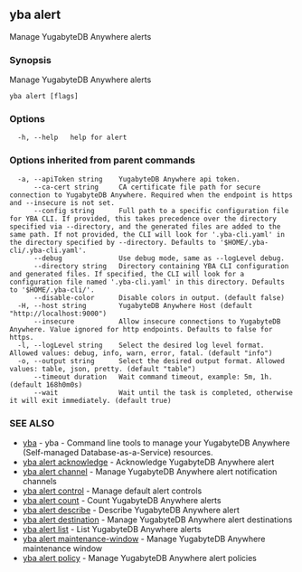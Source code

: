 ## yba alert

Manage YugabyteDB Anywhere alerts

### Synopsis

Manage YugabyteDB Anywhere alerts

```
yba alert [flags]
```

### Options

```
  -h, --help   help for alert
```

### Options inherited from parent commands

```
  -a, --apiToken string    YugabyteDB Anywhere api token.
      --ca-cert string     CA certificate file path for secure connection to YugabyteDB Anywhere. Required when the endpoint is https and --insecure is not set.
      --config string      Full path to a specific configuration file for YBA CLI. If provided, this takes precedence over the directory specified via --directory, and the generated files are added to the same path. If not provided, the CLI will look for '.yba-cli.yaml' in the directory specified by --directory. Defaults to '$HOME/.yba-cli/.yba-cli.yaml'.
      --debug              Use debug mode, same as --logLevel debug.
      --directory string   Directory containing YBA CLI configuration and generated files. If specified, the CLI will look for a configuration file named '.yba-cli.yaml' in this directory. Defaults to '$HOME/.yba-cli/'.
      --disable-color      Disable colors in output. (default false)
  -H, --host string        YugabyteDB Anywhere Host (default "http://localhost:9000")
      --insecure           Allow insecure connections to YugabyteDB Anywhere. Value ignored for http endpoints. Defaults to false for https.
  -l, --logLevel string    Select the desired log level format. Allowed values: debug, info, warn, error, fatal. (default "info")
  -o, --output string      Select the desired output format. Allowed values: table, json, pretty. (default "table")
      --timeout duration   Wait command timeout, example: 5m, 1h. (default 168h0m0s)
      --wait               Wait until the task is completed, otherwise it will exit immediately. (default true)
```

### SEE ALSO

* [yba](yba.md)	 - yba - Command line tools to manage your YugabyteDB Anywhere (Self-managed Database-as-a-Service) resources.
* [yba alert acknowledge](yba_alert_acknowledge.md)	 - Acknowledge YugabyteDB Anywhere alert
* [yba alert channel](yba_alert_channel.md)	 - Manage YugabyteDB Anywhere alert notification channels
* [yba alert control](yba_alert_control.md)	 - Manage default alert controls
* [yba alert count](yba_alert_count.md)	 - Count YugabyteDB Anywhere alerts
* [yba alert describe](yba_alert_describe.md)	 - Describe YugabyteDB Anywhere alert
* [yba alert destination](yba_alert_destination.md)	 - Manage YugabyteDB Anywhere alert destinations
* [yba alert list](yba_alert_list.md)	 - List YugabyteDB Anywhere alerts
* [yba alert maintenance-window](yba_alert_maintenance-window.md)	 - Manage YugabyteDB Anywhere maintenance window
* [yba alert policy](yba_alert_policy.md)	 - Manage YugabyteDB Anywhere alert policies


